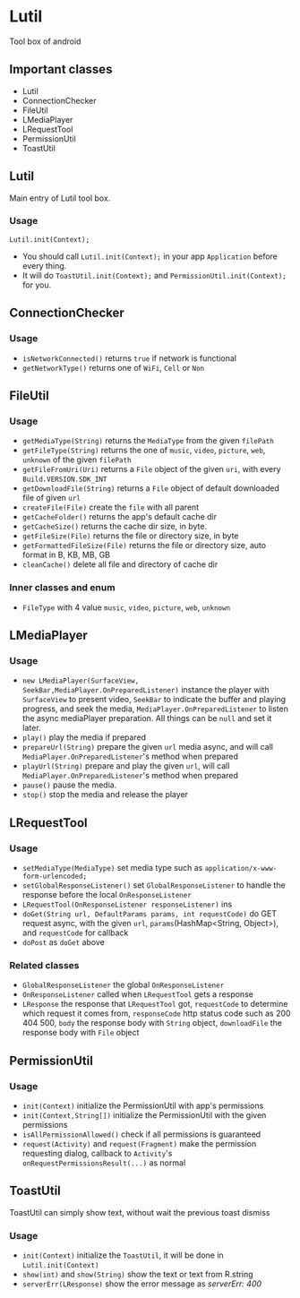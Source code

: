 # Lutil
Tool box of android

## Important classes
* Lutil
* ConnectionChecker
* FileUtil
* LMediaPlayer
* LRequestTool
* PermissionUtil
* ToastUtil

## Lutil
Main entry of Lutil tool box.  
### Usage
`Lutil.init(Context);`

* You should call `Lutil.init(Context);` in your app `Application` before every thing.  
* It will do `ToastUtil.init(Context);` and `PermissionUtil.init(Context);` for you.

## ConnectionChecker
### Usage
* `isNetworkConnected()` returns `true` if network is functional
* `getNetworkType()` returns one of `WiFi`, `Cell` or `Non`

## FileUtil
### Usage
* `getMediaType(String)` returns the `MediaType` from the given `filePath`
* `getFileType(String)` returns the one of `music`, `video`, `picture`, `web`, `unknown` of the given `filePath`
* `getFileFromUri(Uri)` returns a `File` object of the given `uri`, with every `Build.VERSION.SDK_INT`
* `getDownloadFile(String)` returns a `File` object of default downloaded file of given `url`
* `createFile(File)` create the `file` with all parent
* `getCacheFolder()` returns the app's default cache dir
* `getCacheSize()` returns the cache dir size, in byte.
* `getFileSize(File)` returns the file or directory size, in byte
* `getFormattedFileSize(File)` returns the file or directory size, auto format in B, KB, MB, GB
* `cleanCache()` delete all file and directory of cache dir
### Inner classes and enum
* `FileType` with 4 value `music`, `video`, `picture`, `web`, `unknown`

## LMediaPlayer
### Usage
* `new LMediaPlayer(SurfaceView, SeekBar,MediaPlayer.OnPreparedListener)` instance the player with `SurfaceView` to present video, `SeekBar` to indicate the buffer and playing progress, and seek the media, `MediaPlayer.OnPreparedListener` to listen the async mediaPlayer preparation. All things can be `null` and set it later.
* `play()` play the media if prepared
* `prepareUrl(String)` prepare the given `url` media async, and will call `MediaPlayer.OnPreparedListener`'s method when prepared
* `playUrl(String)` prepare and play the given `url`, will call `MediaPlayer.OnPreparedListener`'s method when prepared
* `pause()` pause the media.
* `stop()` stop the media and release the player

## LRequestTool
### Usage
* `setMediaType(MediaType)` set media type such as `application/x-www-form-urlencoded;`
* `setGlobalResponseListener()` set `GlobalResponseListener` to handle the response before the local `OnResponseListener`
* `LRequestTool(OnResponseListener responseListener)` ins
* `doGet(String url, DefaultParams params, int requestCode)` do GET request async, with the given `url`, `params`(HashMap<String, Object>), and `requestCode` for callback
* `doPost` as `doGet` above
### Related classes
* `GlobalResponseListener` the global `OnResponseListener`
* `OnResponseListener` called when `LRequestTool` gets a response
* `LResponse` the response that `LRequestTool` got, `requestCode` to determine which request it comes from, `responseCode` http status code such as 200 404 500, `body` the response body with `String` object, `downloadFile` the response body with `File` object

## PermissionUtil
### Usage
* `init(Context)` initialize the PermissionUtil with app's permissions
* `init(Context,String[])` initialize the PermissionUtil with the given permissions
* `isAllPermissionAllowed()` check if all permissions is guaranteed
* `request(Activity)` and `request(Fragment)` make the permission requesting dialog, callback to `Activity`'s `onRequestPermissionsResult(...)` as normal

## ToastUtil
ToastUtil can simply show text, without wait the previous toast dismiss
### Usage
* `init(Context)` initialize the `ToastUtil`, it will be done in `Lutil.init(Context)`
* `show(int)` and `show(String)` show the text or text from R.string
* `serverErr(LResponse)` show the error message as *serverErr: 400*
